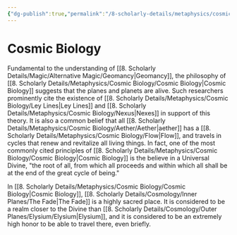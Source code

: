 ```yaml
---
{"dg-publish":true,"permalink":"/8-scholarly-details/metaphysics/cosmic-biology/cosmic-biology/","noteIcon":""}
---
```


# Cosmic Biology

Fundamental to the understanding of [[8. Scholarly Details/Magic/Alternative Magic/Geomancy\|Geomancy]], the philosophy of [[8. Scholarly Details/Metaphysics/Cosmic Biology/Cosmic Biology\|Cosmic Biology]] suggests that the planes and planets are alive. Such researchers prominently cite the existence of [[8. Scholarly Details/Metaphysics/Cosmic Biology/Ley Lines\|Ley Lines]] and [[8. Scholarly Details/Metaphysics/Cosmic Biology/Nexus\|Nexes]] in support of this theory. It is also a common belief that all [[8. Scholarly Details/Metaphysics/Cosmic Biology/Aether/Aether\|aether]] has a [[8. Scholarly Details/Metaphysics/Cosmic Biology/Flow\|Flow]], and travels in cycles that renew and revitalize all living things. In fact, one of the most commonly cited principles of [[8. Scholarly Details/Metaphysics/Cosmic Biology/Cosmic Biology\|Cosmic Biology]] is the believe in a Universal Divine, "the root of all, from which all proceeds and within which all shall be at the end of the great cycle of being."

In [[8. Scholarly Details/Metaphysics/Cosmic Biology/Cosmic Biology\|Cosmic Biology]], [[8. Scholarly Details/Cosmology/Inner Planes/The Fade\|The Fade]] is a highly sacred place. It is considered to be a realm closer to the Divine than [[8. Scholarly Details/Cosmology/Outer Planes/Elysium/Elysium\|Elysium]], and it is considered to be an extremely high honor to be able to travel there, even briefly. 